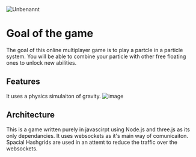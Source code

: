 ![Unbenannt](https://github.com/user-attachments/assets/f59e96da-b63d-4024-85ea-218ced2890b0)

# Goal of the game

The goal of this online multiplayer game is to play a partcle in a particle system.
You will be able to combine your particle with other free floating ones to unlock new abilities.

## Features

It uses a physics simulaiton of gravity.
![image](https://github.com/user-attachments/assets/ee597f88-439e-4fef-a4ae-11f02557da14)

## Architecture

This is a game written purely in javascirpt using Node.js and three.js as its only dependancies.
It uses websockets as it's main way of comunicaiton.
Spacial Hashgrids are used in an attemt to reduce the traffic over the websockets.



